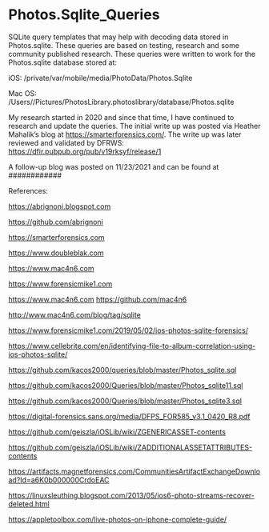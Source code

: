 # Photos.Sqlite_Queries
SQLite query templates that may help with decoding data stored in Photos.sqlite. These queries are based on testing, research and some community published research. These queries were written to work for the Photos.sqlite database stored at:

iOS:
/private/var/mobile/media/PhotoData/Photos.Sqlite

Mac OS:
/Users/<USER>/Pictures/PhotosLibrary.photoslibrary/database/Photos.sqlite

My research started in 2020 and since that time, I have continued to research and update the queries. The initial write up was posted via Heather Mahalik’s blog at https://smarterforensics.com/. The write up was later reviewed and validated by DFRWS: https://dfir.pubpub.org/pub/v19rksyf/release/1
  
A follow-up blog was posted on 11/23/2021 and can be found at ############  

References:

https://abrignoni.blogspot.com 

https://github.com/abrignoni

https://smarterforensics.com

https://www.doubleblak.com 

https://www.mac4n6.com

https://www.forensicmike1.com

https://www.mac4n6.com https://github.com/mac4n6

http://www.mac4n6.com/blog/tag/sqlite

https://www.forensicmike1.com/2019/05/02/ios-photos-sqlite-forensics/

https://www.cellebrite.com/en/identifying-file-to-album-correlation-using-ios-photos-sqlite/

https://github.com/kacos2000/queries/blob/master/Photos_sqlite.sql

https://github.com/kacos2000/Queries/blob/master/Photos_sqlite11.sql

https://github.com/kacos2000/Queries/blob/master/Photos_sqlite3.sql

https://digital-forensics.sans.org/media/DFPS_FOR585_v3.1_0420_R8.pdf

https://github.com/geiszla/iOSLib/wiki/ZGENERICASSET-contents

https://github.com/geiszla/iOSLib/wiki/ZADDITIONALASSETATTRIBUTES-contents

https://artifacts.magnetforensics.com/CommunitiesArtifactExchangeDownload?Id=a6K0b000000CrdoEAC

https://linuxsleuthing.blogspot.com/2013/05/ios6-photo-streams-recover-deleted.html

https://appletoolbox.com/live-photos-on-iphone-complete-guide/
